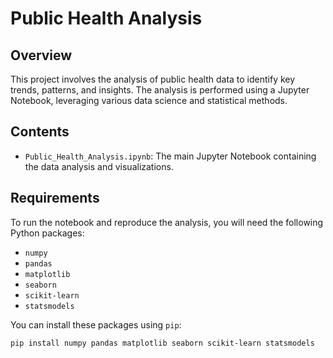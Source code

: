 # Public Health Analysis

## Overview
This project involves the analysis of public health data to identify key trends, patterns, and insights. The analysis is performed using a Jupyter Notebook, leveraging various data science and statistical methods.

## Contents
- `Public_Health_Analysis.ipynb`: The main Jupyter Notebook containing the data analysis and visualizations.

## Requirements
To run the notebook and reproduce the analysis, you will need the following Python packages:
- `numpy`
- `pandas`
- `matplotlib`
- `seaborn`
- `scikit-learn`
- `statsmodels`

You can install these packages using `pip`:
```bash
pip install numpy pandas matplotlib seaborn scikit-learn statsmodels
